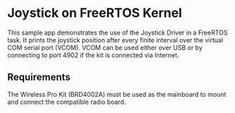 # Joystick on FreeRTOS Kernel

This sample app demonstrates the use of the Joystick Driver in a FreeRTOS task. It prints the joystick position after every finite interval over the virtual COM serial port (VCOM). VCOM can be used either over USB or by connecting to port 4902 if the kit is connected via Internet.

## Requirements

The Wireless Pro Kit (BRD4002A) must be used as the mainboard to mount and connect the compatible radio board.